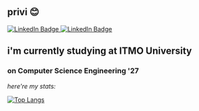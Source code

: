 ## privi 😊

<a href="https://t.me/ektrntrpim">
    <img src="https://img.shields.io/badge/telegram-blue?style=for-the-badge&logo=telegram&logoColor=white" alt="LinkedIn Badge"/>
</a>
<a href="https://gitlab.se.ifmo.ru/pimi">
    <img src="https://img.shields.io/badge/gitlab-orange?style=for-the-badge&logo=gitlab&logoColor=white" alt="LinkedIn Badge"/>
</a>
  
## i'm currently studying at ITMO University
### on Computer Science Engineering '27


<!--
**p11menova/p11menova** is a ✨ _special_ ✨ repository because its `README.md` (this file) appears on your GitHub profile.

Here are some ideas to get you started:

- 🔭 I’m currently working on ...
- 🌱 I’m currently learning ...
- 👯 I’m looking to collaborate on ...
- 🤔 I’m looking for help with ...
- 💬 Ask me about ...
- 📫 How to reach me: ...
- 😄 Pronouns: ...
- ⚡ Fun fact: ...
-->

*here're my stats:*


[![Top Langs](https://github-readme-stats.vercel.app/api/top-langs/?username=p11menova&layout=donut-vertical&langs_count=15)](https://github.com/anuraghazra/github-readme-stats)
